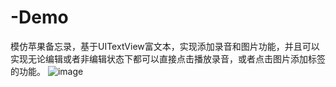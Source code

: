 # -Demo
模仿苹果备忘录，基于UITextView富文本，实现添加录音和图片功能，并且可以实现无论编辑或者非编辑状态下都可以直接点击播放录音，或者点击图片添加标签的功能。
![image](https://github.com/wangCanHui/-Demo/blob/master/功能演示.gif)
